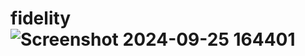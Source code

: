 # fidelity![Screenshot 2024-09-25 164401](https://github.com/user-attachments/assets/3c6570d2-e99b-423f-a954-d8c8e1ade832)
